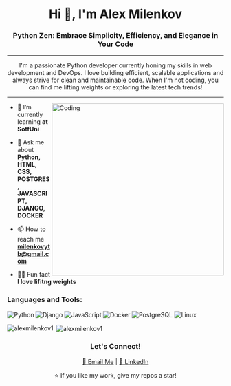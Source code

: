 <h1 align="center">Hi 👋, I'm Alex Milenkov</h1>
<h3 align="center">Python Zen: Embrace Simplicity, Efficiency, and Elegance in Your Code </h3>
<hr>
<p align="center">
I'm a passionate Python developer currently honing my skills in web development and DevOps. 
I love building efficient, scalable applications and always strive for clean and maintainable code. 
When I'm not coding, you can find me lifting weights or exploring the latest tech trends!
</p>
<hr>

<img align="right" alt="Coding" width="400" src="https://raw.githubusercontent.com/iampavangandhi/iampavangandhi/master/gifs/coder.gif">



- 🌱 I’m currently learning **at SotfUni**

- 💬 Ask me about **Python, HTML, CSS, POSTGRES, JAVASCRIPT, DJANGO, DOCKER**

- 📫 How to reach me **milenkovytb@gmail.com**

- 💪🏻 Fun fact **I love lifitng weights**

<h3 align="left">Languages and Tools:</h3>
<p align="left">
  <img src="https://img.shields.io/badge/Python-3776AB?style=for-the-badge&logo=python&logoColor=white" alt="Python"/>
  <img src="https://img.shields.io/badge/Django-092E20?style=for-the-badge&logo=django&logoColor=white" alt="Django"/>
  <img src="https://img.shields.io/badge/JavaScript-F7DF1E?style=for-the-badge&logo=javascript&logoColor=black" alt="JavaScript"/>
  <img src="https://img.shields.io/badge/Docker-2496ED?style=for-the-badge&logo=docker&logoColor=white" alt="Docker"/>
  <img src="https://img.shields.io/badge/PostgreSQL-4169E1?style=for-the-badge&logo=postgresql&logoColor=white" alt="PostgreSQL"/>
  <img src="https://img.shields.io/badge/Linux-FCC624?style=for-the-badge&logo=linux&logoColor=black" alt="Linux"/>
</p>


<p><img align="left" src="https://github-readme-stats.vercel.app/api/top-langs?username=alexmilenkov1&show_icons=true&locale=en&layout=compact" alt="alexmilenkov1" /></p>

<p>&nbsp;<img align="center" src="https://github-readme-stats.vercel.app/api?username=alexmilenkov1&show_icons=true&locale=en" alt="alexmilenkov1" /></p>

<h3 align="center">Let's Connect!</h3>
<p align="center">
  <a href="mailto:milenkovytb@gmail.com">📧 Email Me</a> | 
  <a href="https://linkedin.com/in/alexmilenkov">🔗 LinkedIn</a>
</p>
<p align="center">⭐️ If you like my work, give my repos a star!</p>


